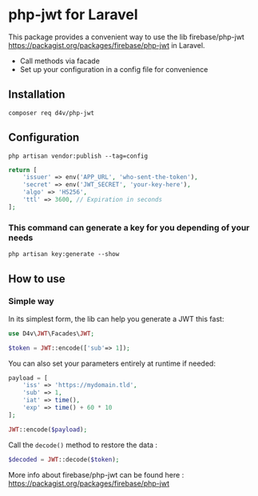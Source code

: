 # php-jwt for Laravel

This package provides a convenient way to use the lib firebase/php-jwt https://packagist.org/packages/firebase/php-jwt in Laravel.
- Call methods via facade
- Set up your configuration in a config file for convenience


## Installation
```SHELL
composer req d4v/php-jwt
```

## Configuration
```shell
php artisan vendor:publish --tag=config
```
```php
return [
    'issuer' => env('APP_URL', 'who-sent-the-token'),
    'secret' => env('JWT_SECRET', 'your-key-here'),
    'algo' => 'HS256',
    'ttl' => 3600, // Expiration in seconds
];
```

### This command can generate a key for you depending of your needs
```shell
php artisan key:generate --show
```

## How to use
### Simple way
In its simplest form, the lib can help you generate a JWT this fast:
```php
use D4v\JWT\Facades\JWT;

$token = JWT::encode(['sub'=> 1]);
```
You can also set your parameters entirely at runtime if needed:
```php
payload = [
    'iss' => 'https://mydomain.tld',
    'sub' => 1,
    'iat' => time(),
    'exp' => time() + 60 * 10
];

JWT::encode($payload);
```
Call the ``decode()`` method to restore the data :
```php
$decoded = JWT::decode($token);
```
More info about firebase/php-jwt can be found here :
https://packagist.org/packages/firebase/php-jwt
